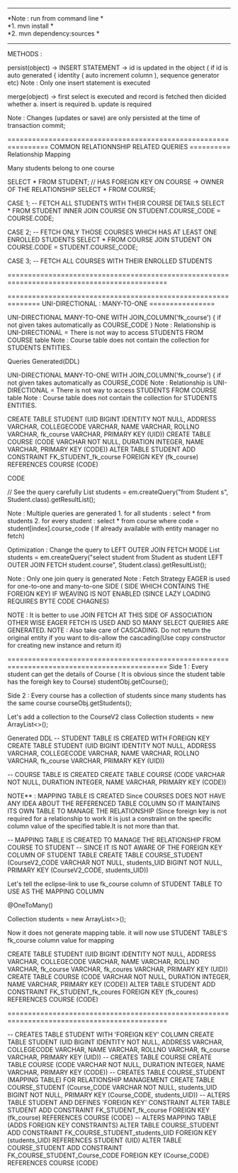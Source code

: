 
**************************************************************
*Note : run from command line                                *    
*1. mvn install                                              *   
*2. mvn dependency:sources                                   *
**************************************************************


METHODS :

persist(object) -> INSERT STATEMENT -> id is updated in the object ( if id is auto generated { identity ( auto increment column ), sequence generator etc)
Note : Only one insert statement is executed

merge(object) -> first select is executed and record is fetched then dicided whether
a. insert is required
b. update is required

Note : Changes (updates or save) are only persisted at the time of transaction commit;


================================================================ COMMON RELATIONNSHIP RELATED QUERIES ==========
Relationship Mapping

Many students belong to one course

SELECT * FROM STUDENT; // HAS FOREIGN KEY ON COURSE -> OWNER OF THE RELATIONSHIP
SELECT * FROM COURSE;

CASE 1;
-- FETCH ALL STUDENTS WITH THEIR COURSE DETAILS
SELECT * FROM STUDENT INNER JOIN COURSE ON STUDENT.COURSE_CODE = COURSE.CODE;

CASE 2;
-- FETCH ONLY THOSE COURSES WHICH HAS AT LEAST ONE ENROLLED STUDENTS 
SELECT * FROM COURSE JOIN STUDENT ON COURSE.CODE = STUDENT.COURSE_CODE; 

CASE 3;
-- FETCH ALL COURSES WITH THEIR ENROLLED STUDENTS

=============================================================================================

============================================================== UNI-DIRECTIONAL : MANY-TO-ONE ================

UNI-DIRECTIONAL MANY-TO-ONE WITH JOIN_COLUMN('fk_course') { if not given takes automatically as COURSE_CODE }
Note : Relationship is UNI-DIRECTIONAL = There is not way to access STUDENTS FROM COURSE table 
Note : Course table does not contain the collection for STUDENTS ENTITIES.

Queries Generated(DDL)

UNI-DIRECTIONAL MANY-TO-ONE WITH JOIN_COLUMN('fk_course') { if not given takes automatically as COURSE_CODE
Note : Relationship is UNI-DIRECTIONAL = There is not way to access STUDENTS FROM COURSE table 
Note : Course table does not contain the collection for STUDENTS ENTITIES.

CREATE TABLE STUDENT (UID BIGINT IDENTITY NOT NULL, ADDRESS VARCHAR, COLLEGECODE VARCHAR, NAME VARCHAR, ROLLNO VARCHAR, fk_course VARCHAR, PRIMARY KEY (UID))
CREATE TABLE COURSE (CODE VARCHAR NOT NULL, DURATION INTEGER, NAME VARCHAR, PRIMARY KEY (CODE))
ALTER TABLE STUDENT ADD CONSTRAINT FK_STUDENT_fk_course FOREIGN KEY (fk_course) REFERENCES COURSE (CODE)

CODE

// See the query carefully
List<Student> students = em.createQuery("from Student s", Student.class).getResultList();

Note : Multiple queries are generated
    1. for all students : select * from students
    2. for every student : select * from course where code = student[index].course_code ( If already available with entity manager no fetch)

Optimization : Change the query to LEFT OUTER JOIN FETCH MODE
List<Student> students = em.createQuery("select student from Student as student LEFT OUTER JOIN FETCH student.course", Student.class).getResultList();

Note : Only one join query is generated
Note : Fetch Strategy EAGER is used for one-to-one and many-to-one SIDE ( SIDE WHICH CONTAINS THE FOREIGN KEY) IF WEAVING IS 
NOT ENABLED (SINCE LAZY LOADING REQUIRES BYTE CODE CHAGNES)

NOTE : It is better to use JOIN FETCH AT THIS SIDE OF ASSOCIATION OTHER WISE EAGER FETCH IS USED AND SO MANY SELECT QUERIES ARE GENERATED.
NOTE : Also take care of CASCADING. Do not return the original entity if you want to dis-allow the cascading(Use copy constructor for creating new instance and 
return it)

=============================================================================================
Side 1 : Every student can get the details of Course ( It is obvious since the student table has the foreigh key to Course)
studentObj.getCourse();

Side 2 : Every course has a collection of students since many students has the same course
courseObj.getStudents();

Let's add a collection to the CourseV2 class
Collection<StudentV2> students = new ArrayList<>();

Generated DDL
-- STUDENT TABLE IS CREATED WITH FOREIGN KEY
CREATE TABLE STUDENT (UID BIGINT IDENTITY NOT NULL, ADDRESS VARCHAR, COLLEGECODE VARCHAR, NAME VARCHAR, ROLLNO VARCHAR,
 fk_course VARCHAR, PRIMARY KEY (UID))

-- COURSE TABLE IS CREATED
CREATE TABLE COURSE (CODE VARCHAR NOT NULL, DURATION INTEGER, NAME VARCHAR, PRIMARY KEY (CODE))

NOTE** : MAPPING TABLE IS CREATED Since COURSES DOES NOT HAVE ANY IDEA ABOUT THE REFERENCED TABLE COLUMN SO IT MAINTAINS ITS OWN
TABLE TO MANAGE THE RELATIONSHIP (Since foreign key is not required for a relationship to work it is just a constraint on the 
specific column value of the specified table.It is not more than that.


-- MAPPING TABLE IS CREATED TO MANAGE THE RELATIONSHIP FROM COURSE TO STUDENT
-- SINCE IT IS NOT AWARE OF THE FOREIGN KEY COLUMN OF STUDENT TABLE
CREATE TABLE COURSE_STUDENT (CourseV2_CODE VARCHAR NOT NULL, students_UID BIGINT NOT NULL, 
PRIMARY KEY (CourseV2_CODE, students_UID))

Let's tell the eclipse-link to use fk_course column of STUDENT TABLE TO USE AS THE MAPPING COLUMN

@OneToMany()

Collection<StudentV2> students = new ArrayList<>();

Now it does not generate mapping table.
it will now use STUDENT TABLE'S fk_course column value for mapping

CREATE TABLE STUDENT (UID BIGINT IDENTITY NOT NULL, ADDRESS VARCHAR, COLLEGECODE VARCHAR, NAME VARCHAR, ROLLNO VARCHAR, fk_course VARCHAR, fk_coures VARCHAR, PRIMARY KEY (UID))
CREATE TABLE COURSE (CODE VARCHAR NOT NULL, DURATION INTEGER, NAME VARCHAR, PRIMARY KEY (CODE))
ALTER TABLE STUDENT ADD CONSTRAINT FK_STUDENT_fk_coures FOREIGN KEY (fk_coures) REFERENCES COURSE (CODE)

=============================================================================================



-- CREATES TABLE STUDENT WITH 'FOREIGN KEY' COLUMN
CREATE TABLE STUDENT (UID BIGINT IDENTITY NOT NULL, ADDRESS VARCHAR, COLLEGECODE VARCHAR, NAME VARCHAR, ROLLNO VARCHAR, fk_course VARCHAR, PRIMARY KEY (UID))
-- CREATES TABLE COURSE
CREATE TABLE COURSE (CODE VARCHAR NOT NULL, DURATION INTEGER, NAME VARCHAR, PRIMARY KEY (CODE))
-- CREATES TABLE COURSE_STUDENT (MAPPING TABLE) FOR RELATIONSHIP MANAGEMENT
CREATE TABLE COURSE_STUDENT (Course_CODE VARCHAR NOT NULL, students_UID BIGINT NOT NULL, PRIMARY KEY (Course_CODE, students_UID))
-- ALTERS TABLE STUDENT AND DEFINES 'FOREIGN KEY' CONSTRAINT
ALTER TABLE STUDENT ADD CONSTRAINT FK_STUDENT_fk_course FOREIGN KEY (fk_course) REFERENCES COURSE (CODE)
-- ALTERS MAPPING TABLE (ADDS FOREIGN KEY CONSTRAINTS)
ALTER TABLE COURSE_STUDENT ADD CONSTRAINT FK_COURSE_STUDENT_students_UID FOREIGN KEY (students_UID) REFERENCES STUDENT (UID)
ALTER TABLE COURSE_STUDENT ADD CONSTRAINT FK_COURSE_STUDENT_Course_CODE FOREIGN KEY (Course_CODE) REFERENCES COURSE (CODE)
  